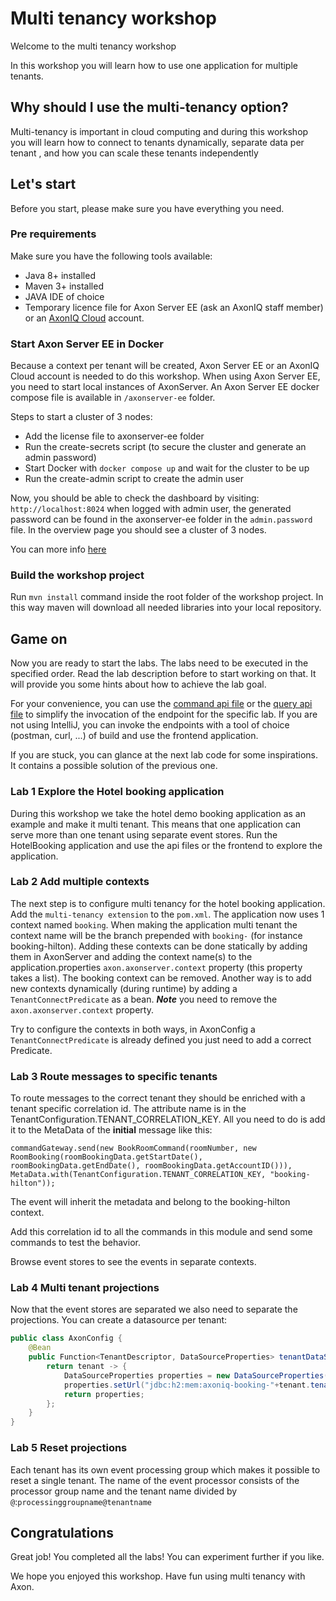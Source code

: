 # Multi tenancy workshop

Welcome to the multi tenancy workshop

In this workshop you will learn how to use one application for multiple tenants.

## Why should I use the multi-tenancy option?

Multi-tenancy is important in cloud computing and during this workshop you will learn how to connect to tenants dynamically, separate data per tenant , and how you can scale these tenants independently


## Let's start
Before you start, please make sure you have everything you need.

### Pre requirements
Make sure you have the following tools available:
- Java 8+ installed
- Maven 3+ installed
- JAVA IDE of choice
- Temporary licence file for Axon Server EE (ask an AxonIQ staff member) or an [AxonIQ Cloud](https://console.cloud.axoniq.io/) account.

### Start Axon Server EE in Docker

Because a context per tenant will be created,  Axon Server EE or an AxonIQ Cloud account is needed to do this workshop.
When using Axon Server EE, you need to start local instances of AxonServer. 
An Axon Server EE docker compose file is available in `/axonserver-ee` folder.

Steps to start a cluster of 3 nodes:

* Add the license file to axonserver-ee folder
* Run the create-secrets script (to secure the cluster and generate an admin password)
* Start Docker with `docker compose up` and wait for the cluster to be up
* Run the create-admin script to create the admin user

Now, you should be able to check the dashboard by visiting: `http://localhost:8024` when logged with admin user, the generated password can be found in the axonserver-ee folder in the `admin.password` file. In the overview page you should see a cluster of 3 nodes.

You can more info [here](axonserver-ee/README.md)

### Build the workshop project
Run `mvn install` command inside the root folder of the workshop project.
In this way maven will download all needed libraries into your local repository.

## Game on

Now you are ready to start the labs.
The labs need to be executed in the specified order.
Read the lab description before to start working on that.
It will provide you some hints about how to achieve the lab goal.

For your convenience, you can use the [command api file](booking/src/main/resources/command-api.http) or the [query api file](booking/src/main/resources/query-api.http) to simplify the invocation of the endpoint for the specific lab.
If you are not using IntelliJ, you can invoke the endpoints with a tool of choice (postman, curl, ...) of build and use the frontend application.

If you are stuck, you can glance at the next lab code for some inspirations.
It contains a possible solution of the previous one.

### Lab 1 Explore the Hotel booking application

During this workshop we take the hotel demo booking application as an example and make it multi tenant. This means that one application can serve more than one tenant using separate event stores.
Run the HotelBooking application and use the api files or the frontend to explore the application.

### Lab 2 Add multiple contexts

The next step is to configure multi tenancy for the hotel booking application.
Add the `multi-tenancy extension` to the `pom.xml`.
The application now uses 1 context named `booking`. When making the application multi tenant the context name will be the branch prepended with `booking-` (for instance booking-hilton).
Adding these contexts can be done statically by adding them in AxonServer and adding the context name(s) to the application.properties `axon.axonserver.context` property (this property takes a list). The booking context can be removed.
Another way is to add new contexts dynamically (during runtime) by adding a `TenantConnectPredicate` as a bean. ***Note*** you need to remove the `axon.axonserver.context` property.

Try to configure the contexts in both ways, in AxonConfig a `TenantConnectPredicate` is already defined you just need to add a correct Predicate.

### Lab 3 Route messages to specific tenants

To route messages to the correct tenant they should be enriched with a tenant specific correlation id. The attribute name is in the TenantConfiguration.TENANT_CORRELATION_KEY.
All you need to do is add it to the MetaData of the **initial** message like this:
```
commandGateway.send(new BookRoomCommand(roomNumber, new RoomBooking(roomBookingData.getStartDate(), roomBookingData.getEndDate(), roomBookingData.getAccountID())), MetaData.with(TenantConfiguration.TENANT_CORRELATION_KEY, "booking-hilton"));
```
The event will inherit the metadata and belong to the booking-hilton context.

Add this correlation id to all the commands in this module and send some commands to test the behavior.

Browse event stores to see the events in separate contexts.

### Lab 4 Multi tenant projections

Now that the event stores are separated we also need to separate the projections. You can create a datasource per tenant:

```java
public class AxonConfig {
    @Bean
    public Function<TenantDescriptor, DataSourceProperties> tenantDataSourceResolver() {
        return tenant -> {
            DataSourceProperties properties = new DataSourceProperties();
            properties.setUrl("jdbc:h2:mem:axoniq-booking-"+tenant.tenantId());
            return properties;
        };
    }
}


```

### Lab 5 Reset projections


Each tenant has its own event processing group which makes it possible to reset a single tenant. The name of the event processor consists of the processor group name and the tenant name divided by `@`:`processinggroupname@tenantname`



## Congratulations

Great job! You completed all the labs!
You can experiment further if you like.

We hope you enjoyed this workshop. Have fun using multi tenancy with Axon.

